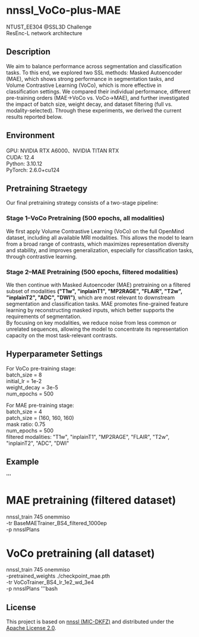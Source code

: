 # nnssl_VoCo-plus-MAE
NTUST_EE304 @SSL3D Challenge  
ResEnc-L network architecture

## Description
We aim to balance performance across segmentation and classification tasks.
To this end, we explored two SSL methods: Masked Autoencoder (MAE), which shows strong performance in segmentation tasks, and Volume Contrastive Learning (VoCo), which is more effective in classification settings.
We compared their individual performance, different pre-training orders (MAE→VoCo vs. VoCo→MAE), and further investigated the impact of batch size, weight decay, and dataset filtering (full vs. modality-selected).
Through these experiments, we derived the current results reported below.

## Environment
GPU: NVIDIA RTX A6000、NVIDIA TITAN RTX  
CUDA: 12.4  
Python: 3.10.12  
PyTorch: 2.6.0+cu124  

## Pretraining Straetegy
Our final pretraining strategy consists of a two-stage pipeline:  
### Stage 1–VoCo Pretraining (500 epochs, all modalities)
We first apply Volume Contrastive Learning (VoCo) on the full OpenMind dataset, including all available MRI modalities.
This allows the model to learn from a broad range of contrasts, which maximizes representation diversity and stability, and improves generalization, especially for classification tasks, through contrastive learning.

### Stage 2–MAE Pretraining (500 epochs, filtered modalities)

We then continue with Masked Autoencoder (MAE) pretraining on a filtered subset of modalities **("T1w", "inplainT1", "MP2RAGE", "FLAIR", "T2w", "inplainT2", "ADC", "DWI")**, which are most relevant to downstream segmentation and classification tasks.
MAE promotes fine-grained feature learning by reconstructing masked inputs, which better supports the requirements of segmentation.  
By focusing on key modalities, we reduce noise from less common or unrelated sequences, allowing the model to concentrate its representation capacity on the most task-relevant contrasts.

## Hyperparameter Settings
For VoCo pre-training stage:  
batch_size = 8  
initial_lr = 1e-2  
weight_decay = 3e-5  
num_epochs = 500  

For MAE pre-training stage:  
batch_size = 4  
patch_size = (160, 160, 160)  
mask ratio: 0.75  
num_epochs = 500  
filtered modalities: "T1w", "inplainT1", "MP2RAGE", "FLAIR", "T2w", "inplainT2", "ADC", "DWI"

## Example
'''
# MAE pretraining (filtered dataset)
nnssl_train 745 onemmiso \
  -tr BaseMAETrainer_BS4_filtered_1000ep \
  -p nnsslPlans

# VoCo pretraining (all dataset)
nnssl_train 745 onemmiso \
  -pretrained_weights ./checkpoint_mae.pth \
  -tr VoCoTrainer_BS4_lr_1e2_wd_3e4 \
  -p nnsslPlans
'''bash

## License
This project is based on [nnssl (MIC-DKFZ)](https://github.com/MIC-DKFZ/nnssl)
and distributed under the [Apache License 2.0](LICENSE).
